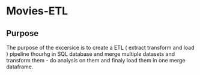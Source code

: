 # Movies-ETL

## Purpose 

The purpose of the excersice is to create a ETL ( extract transform and load ) pipeline thourhg in SQL database and merge multiple datasets and transform them - do analysis on them and finaly load them in one merge dataframe.
